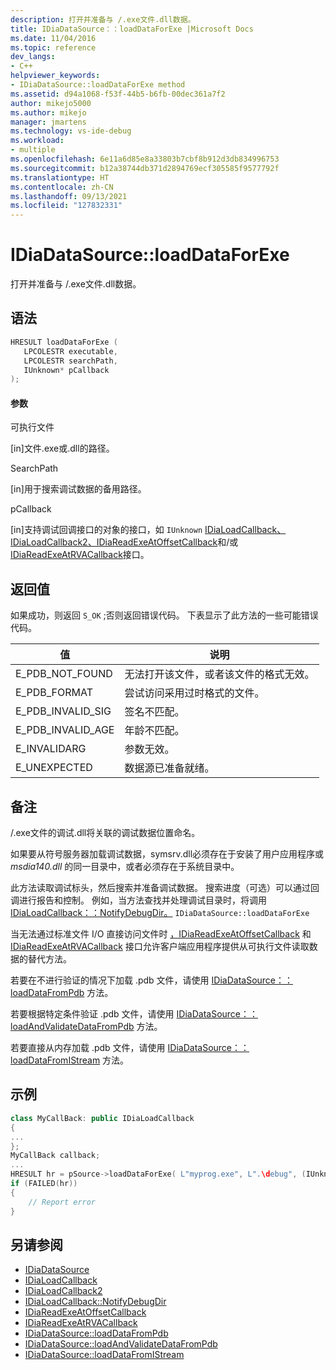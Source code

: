 ```yaml
---
description: 打开并准备与 /.exe文件.dll数据。
title: IDiaDataSource：：loadDataForExe |Microsoft Docs
ms.date: 11/04/2016
ms.topic: reference
dev_langs:
- C++
helpviewer_keywords:
- IDiaDataSource::loadDataForExe method
ms.assetid: d94a1068-f53f-44b5-b6fb-00dec361a7f2
author: mikejo5000
ms.author: mikejo
manager: jmartens
ms.technology: vs-ide-debug
ms.workload:
- multiple
ms.openlocfilehash: 6e11a6d85e8a33803b7cbf8b912d3db834996753
ms.sourcegitcommit: b12a38744db371d2894769ecf305585f9577792f
ms.translationtype: HT
ms.contentlocale: zh-CN
ms.lasthandoff: 09/13/2021
ms.locfileid: "127832331"
---
```

# <a name="idiadatasourceloaddataforexe"></a>IDiaDataSource::loadDataForExe
打开并准备与 /.exe文件.dll数据。

## <a name="syntax"></a>语法

```C++
HRESULT loadDataForExe (
   LPCOLESTR executable,
   LPCOLESTR searchPath,
   IUnknown* pCallback
);
```

#### <a name="parameters"></a>参数
可执行文件

[in]文件.exe或.dll的路径。

SearchPath

[in]用于搜索调试数据的备用路径。

pCallback

[in]支持调试回调接口的对象的接口，如 `IUnknown` [IDiaLoadCallback、IDiaLoadCallback2、IDiaReadExeAtOffsetCallback](../../debugger/debug-interface-access/idialoadcallback2.md)和/或[IDiaReadExeAtRVACallback](../../debugger/debug-interface-access/idiareadexeatrvacallback.md)接口[](../../debugger/debug-interface-access/idialoadcallback.md)[](../../debugger/debug-interface-access/idiareadexeatoffsetcallback.md)。

## <a name="return-value"></a>返回值
如果成功，则返回 `S_OK` ;否则返回错误代码。 下表显示了此方法的一些可能错误代码。

|值|说明|
|-----------|-----------------|
|E_PDB_NOT_FOUND|无法打开该文件，或者该文件的格式无效。|
|E_PDB_FORMAT|尝试访问采用过时格式的文件。|
|E_PDB_INVALID_SIG|签名不匹配。|
|E_PDB_INVALID_AGE|年龄不匹配。|
|E_INVALIDARG|参数无效。|
|E_UNEXPECTED|数据源已准备就绪。|

## <a name="remarks"></a>备注
/.exe文件的调试.dll将关联的调试数据位置命名。

如果要从符号服务器加载调试数据，symsrv.dll必须存在于安装了用户应用程序或 *msdia140.dll* 的同一目录中，或者必须存在于系统目录中。

此方法读取调试标头，然后搜索并准备调试数据。 搜索进度（可选）可以通过回调进行报告和控制。 例如，当方法查找并处理调试目录时，将调用[IDiaLoadCallback：：NotifyDebugDir。](../../debugger/debug-interface-access/idialoadcallback-notifydebugdir.md) `IDiaDataSource::loadDataForExe`

当无法通过标准文件 I/O 直接访问文件时 [，IDiaReadExeAtOffsetCallback](../../debugger/debug-interface-access/idiareadexeatoffsetcallback.md) 和 [IDiaReadExeAtRVACallback](../../debugger/debug-interface-access/idiareadexeatrvacallback.md) 接口允许客户端应用程序提供从可执行文件读取数据的替代方法。

若要在不进行验证的情况下加载 .pdb 文件，请使用 [IDiaDataSource：：loadDataFromPdb](../../debugger/debug-interface-access/idiadatasource-loaddatafrompdb.md) 方法。

若要根据特定条件验证 .pdb 文件，请使用 [IDiaDataSource：：loadAndValidateDataFromPdb](../../debugger/debug-interface-access/idiadatasource-loadandvalidatedatafrompdb.md) 方法。

若要直接从内存加载 .pdb 文件，请使用 [IDiaDataSource：：loadDataFromIStream](../../debugger/debug-interface-access/idiadatasource-loaddatafromistream.md) 方法。

## <a name="example"></a>示例

```C++
class MyCallBack: public IDiaLoadCallback
{
...
};
MyCallBack callback;
...
HRESULT hr = pSource->loadDataForExe( L"myprog.exe", L".\debug", (IUnknown*)&callback);
if (FAILED(hr))
{
    // Report error
}
```

## <a name="see-also"></a>另请参阅
- [IDiaDataSource](../../debugger/debug-interface-access/idiadatasource.md)
- [IDiaLoadCallback](../../debugger/debug-interface-access/idialoadcallback.md)
- [IDiaLoadCallback2](../../debugger/debug-interface-access/idialoadcallback2.md)
- [IDiaLoadCallback::NotifyDebugDir](../../debugger/debug-interface-access/idialoadcallback-notifydebugdir.md)
- [IDiaReadExeAtOffsetCallback](../../debugger/debug-interface-access/idiareadexeatoffsetcallback.md)
- [IDiaReadExeAtRVACallback](../../debugger/debug-interface-access/idiareadexeatrvacallback.md)
- [IDiaDataSource::loadDataFromPdb](../../debugger/debug-interface-access/idiadatasource-loaddatafrompdb.md)
- [IDiaDataSource::loadAndValidateDataFromPdb](../../debugger/debug-interface-access/idiadatasource-loadandvalidatedatafrompdb.md)
- [IDiaDataSource::loadDataFromIStream](../../debugger/debug-interface-access/idiadatasource-loaddatafromistream.md)
